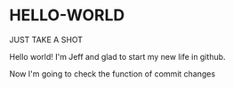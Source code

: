 # HELLO-WORLD
JUST TAKE A SHOT

Hello world!
I'm Jeff and glad to start my new life in github.

Now I'm going to check the function of commit changes
